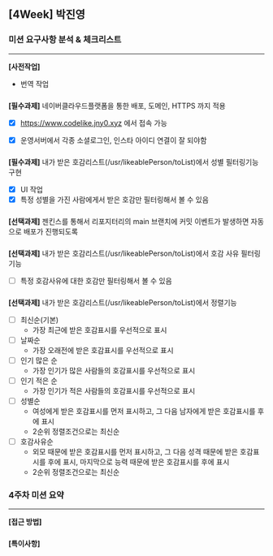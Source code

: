 ## [4Week] 박진영

### 미션 요구사항 분석 & 체크리스트

---  

**[사전작업]**
- 번역 작업


###
**[필수과제]** 네이버클라우드플랫폼을 통한 배포, 도메인, HTTPS 까지 적용
- [x] https://www.codelike.jny0.xyz 에서 접속 가능
- [x] 운영서버에서 각종 소셜로그인, 인스타 아이디 연결이 잘 되야함


###
**[필수과제]** 내가 받은 호감리스트(/usr/likeablePerson/toList)에서 성별 필터링기능 구현
- [x] UI 작업
- [x] 특정 성별을 가진 사람에게서 받은 호감만 필터링해서 볼 수 있음

###
**[선택과제]** 젠킨스를 통해서 리포지터리의 main 브랜치에 커밋 이벤트가 발생하면 자동으로 배포가 진행되도록

###
**[선택과제]**  내가 받은 호감리스트(/usr/likeablePerson/toList)에서 호감 사유 필터링 기능
- [ ] 특정 호감사유에 대한 호감만 필터링해서 볼 수 있음


###
**[선택과제]**  내가 받은 호감리스트(/usr/likeablePerson/toList)에서 정렬기능
- [ ] 최신순(기본)
    - 가장 최근에 받은 호감표시를 우선적으로 표시
- [ ] 날짜순
  - 가장 오래전에 받은 호감표시를 우선적으로 표시
- [ ] 인기 많은 순
    - 가장 인기가 많은 사람들의 호감표시를 우선적으로 표시
- [ ] 인기 적은 순
    - 가장 인기가 적은 사람들의 호감표시를 우선적으로 표시
- [ ] 성별순
    - 여성에게 받은 호감표시를 먼저 표시하고, 그 다음 남자에게 받은 호감표시를 후에 표시
  - 2순위 정렬조건으로는 최신순
- [ ] 호감사유순
  - 외모 때문에 받은 호감표시를 먼저 표시하고, 그 다음 성격 때문에 받은 호감표시를 후에 표시, 마지막으로 능력 때문에 받은 호감표시를 후에 표시
  - 2순위 정렬조건으로는 최신순



###
### 4주차 미션 요약

---  

**[접근 방법]**


###
**[특이사항]**
